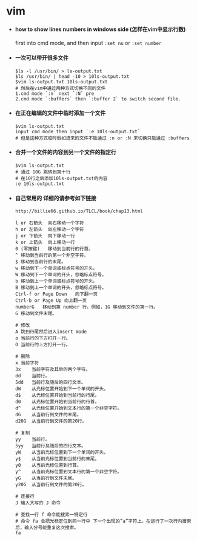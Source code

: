 # vim

- #### how to show lines numbers in windows side (怎样在vim中显示行数)  
    first into cmd mode, and then input `:set nu` or `:set number`
- #### 一次可以带开很多文件
    ```
    $ls -l /usr/bin/ > ls-output.txt
    $ls /usr/bin/ | head -10 > 10ls-output.txt
    $vim ls-output.txt 10ls-output.txt
    # 然后在vim中通过两种方式切换不同的文件
    1.cmd mode `:n` next `:N` pre
    2.cmd mode `:buffers` then `:buffer 2` to switch second file.
    ```
- #### 在正在编辑的文件中临时添加一个文件
    ```
    $vim ls-output.txt
    input cmd mode then input `:e 10ls-output.txt`
    # 但是这种方式临时假如进来的文件不能通过 :n or :N 来切换只能通过 :buffers
    ```
- #### 合并一个文件的内容到另一个文件的指定行
    ```
    $vim ls-output.txt
    # 通过 10G 跳转到第十行
    # 在10行之后添加10ls-output.txt的内容
    :e 10ls-output.txt
    ```

- #### 自己常用的 详细的请参考如下链接
  ```
  http://billie66.github.io/TLCL/book/chap13.html
  ```
  ```
  l or 右箭头	向右移动一个字符
  h or 左箭头	向左移动一个字符
  j or 下箭头	向下移动一行
  k or 上箭头	向上移动一行
  0 (零按键)	移动到当前行的行首。
  ^	移动到当前行的第一个非空字符。
  $	移动到当前行的末尾。
  w	移动到下一个单词或标点符号的开头。
  W	移动到下一个单词的开头，忽略标点符号。
  b	移动到上一个单词或标点符号的开头。
  B	移动到上一个单词的开头，忽略标点符号。
  Ctrl-f or Page Down	向下翻一页
  Ctrl-b or Page Up	向上翻一页
  numberG	移动到第 number 行。例如，1G 移动到文件的第一行。
  G	移动到文件末尾。

  # 修改
  A 跳到行尾然后进入insert mode
  o	当前行的下方打开一行。
  O	当前行的上方打开一行。

  # 删除
  x	当前字符
  3x	当前字符及其后的两个字符。
  dd	当前行。
  5dd	当前行及随后的四行文本。
  dW	从光标位置开始到下一个单词的开头。
  d$	从光标位置开始到当前行的行尾。
  d0	从光标位置开始到当前行的行首。
  d^	从光标位置开始到文本行的第一个非空字符。
  dG	从当前行到文件的末尾。
  d20G	从当前行到文件的第20行。

  # 复制
  yy	当前行。
  5yy	当前行及随后的四行文本。
  yW	从当前光标位置到下一个单词的开头。
  y$	从当前光标位置到当前行的末尾。
  y0	从当前光标位置到行首。
  y^	从当前光标位置到文本行的第一个非空字符。
  yG	从当前行到文件末尾。
  y20G	从当前行到文件的第20行。

  # 连接行
  J 输入大写的 J 命令

  # 查找一行 f 命令能搜索一特定行
  # 命令 fa 会把光标定位到同一行中 下一个出现的”a”字符上。在进行了一次行内搜索后，输入分号能重复这次搜索。
  fa
  ```
